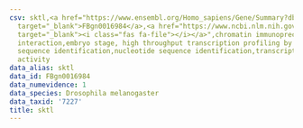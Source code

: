 ```yaml
---
csv: sktl,<a href="https://www.ensembl.org/Homo_sapiens/Gene/Summary?db=core;g=FBgn0016984"
  target="_blank">FBgn0016984</a>,<a href="https://www.ncbi.nlm.nih.gov/pubmed/15998452"
  target="_blank"><i class="fas fa-file"></i></a>",chromatin immunoprecipitation assay,direct
  interaction,embryo stage, high throughput transcription profiling by microarray,nucleotide
  sequence identification,nucleotide sequence identification,transcriptional regulation,up-regulates
  activity
data_alias: sktl
data_id: FBgn0016984
data_numevidence: 1
data_species: Drosophila melanogaster
data_taxid: '7227'
title: sktl
---
```

